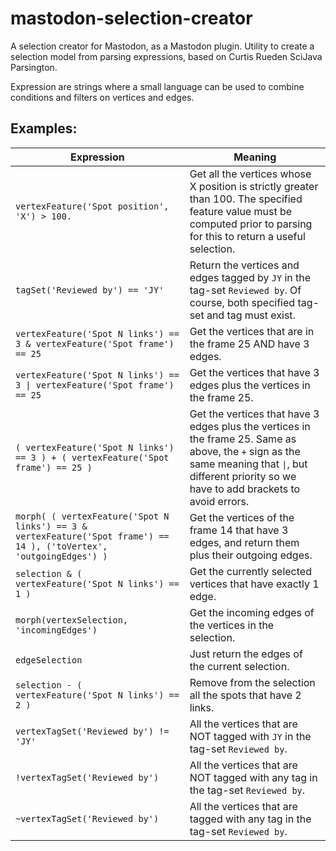 # mastodon-selection-creator
A selection creator for Mastodon, as a Mastodon plugin.
Utility to create a selection model from parsing expressions, based on Curtis Rueden SciJava Parsington.

Expression are strings where a small language can be used to combine
conditions and filters on vertices and edges. 

Examples:
--------

|Expression|Meaning|
|--- |--- |
|`vertexFeature('Spot position', 'X') > 100.` |Get all the vertices whose X position is strictly greater than 100. The specified feature value must be computed prior to parsing for this to return a useful selection.|
|`tagSet('Reviewed by') == 'JY'`|Return the vertices and edges tagged by `JY` in the tag-set `Reviewed by`. Of course, both specified tag-set and tag must exist.|
|`vertexFeature('Spot N links') == 3 & vertexFeature('Spot frame') == 25`|Get the vertices that are in the frame 25 AND have 3 edges.|
|`vertexFeature('Spot N links') == 3 \| vertexFeature('Spot frame') == 25`|Get the vertices that have 3 edges plus the vertices in the frame 25.|
|`( vertexFeature('Spot N links') == 3 ) + ( vertexFeature('Spot frame') == 25 )`|Get the vertices that have 3 edges plus the vertices in the frame 25. Same as above, the `+` sign as the same meaning that `\|`, but different priority so we have to add brackets to avoid errors.|
|`morph( ( vertexFeature('Spot N links') == 3 & vertexFeature('Spot frame') == 14 ), ('toVertex', 'outgoingEdges') )`|Get the vertices of the frame 14 that have 3 edges, and return them plus their outgoing edges.|
|`selection & ( vertexFeature('Spot N links') == 1 )`|Get the currently selected vertices that have exactly 1 edge.|
|`morph(vertexSelection, 'incomingEdges')`|Get the incoming edges of the vertices in the selection.|
|`edgeSelection`|Just return the edges of the current selection.|
|`selection - ( vertexFeature('Spot N links') == 2 )`|Remove from the selection all the spots that have 2 links.|
|`vertexTagSet('Reviewed by') != 'JY'`|All the vertices that are NOT tagged with `JY` in the tag-set `Reviewed by`.|
|`!vertexTagSet('Reviewed by')`|All the vertices that are NOT tagged with any tag in the tag-set `Reviewed by`.|
|`~vertexTagSet('Reviewed by')`|All the vertices that are tagged with any tag in the tag-set `Reviewed by`.|
